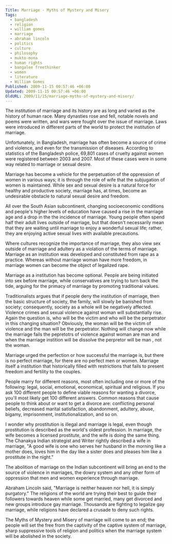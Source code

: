 ```yaml
---
Title: Marriage - Myths of Mystery and Misery
Tags:
  - bangladesh
  - religion
  - william gomes
  - marriage
  - abraham lincoln
  - politics
  - culture
  - philosophy
  - mukto-mona
  - human rights
  - bangalee freethinker
  - women
  - literature
  - William Gomes
Published: 2009-11-15 00:57:46 +06:00
Updated: 2009-11-15 00:57:46 +06:00
OldURL: 2009/11/15/marriage-myths-of-mystery-and-misery/
---
```


The institution of marriage and its history are as long and varied as the history of human race. Many dynasties rose and fell, notable novels and poems were written, and wars were fought over the issue of marriage. Laws were introduced in different parts of the world to protect the institution of marriage.

Unfortunately, in Bangladesh, marriage has often become a source of crime and violence, and even for the transmission of diseases. According to statistics of the Bangladesh police, 69,801 cases of cruelty against women were registered between 2003 and 2007. Most of these cases were in some way related to marriage or sexual desire.

Marriage has become a vehicle for the perpetuation of the oppression of women in various ways; it is through the role of wife that the subjugation of women is maintained. While sex and sexual desire is a natural force for healthy and productive society, marriage has, at times, become an undesirable obstacle to natural sexual desire and freedom.

All over the South Asian subcontinent, changing socioeconomic conditions and people's higher levels of education have caused a rise in the marriage age and a drop in the the incidence of marriage. Young people often spend half their adult lives outside of marriage, but that doesn't necessarily mean that they are waiting until marriage to enjoy a wonderful sexual life; rather, they are enjoying active sexual lives with available precautions.

Where cultures recognize the importance of marriage, they also view sex outside of marriage and adultery as a violation of the terms of marriage. Marriage as an institution was developed and constituted from rape as a practice. Whereas without marriage woman have more freedom, in marriage women can become the object of legalized rape.

Marriage as a institution has become optional. People are being initiated into sex before marriage, while conservatives are trying to turn back the tide, arguing for the primacy of marriage by promoting traditional values.

Traditionalists argues that if people deny the institution of marriage, then the basic structure of society, the family, will slowly be banished from society; consequently, society as a whole will be negatively affected. Violence crimes and sexual violence against woman will substantially rise. Again the question is, who will be the victim and who will be the perpetrator in this changing situation? Obviously, the woman will be the victim of violence and the man will be the perpetrator. Nothing will change now while the marriage fails the pepretotrs of violence against woman are man and when the marriage instition will be dissolve the perpretor will be man , not the woman.

Marriage urged the perfection or how successful the marriage is, but there is no perfect marriage, for there are no perfect men or women. Marriage itself a institution that historically filled with restrictions that fails to present freedom and fertility to the couples.

People marry for different reasons, most often including one or more of the following: legal, social, emotional, economical, spiritual and religious. If you ask 100 different people to define viable reasons for wanting a divorce, you'll most likely get 100 different answers. Common reasons that cause people to think about or want to get a divorce are: conflicting personal beliefs, decreased marital satisfaction, abandonment, adultery, abuse, bigamy, imprisonment, institutionalization, and so on.

I wonder why prostitution is illegal and marriage is legal, even though prostitution is described as the world's oldest profession. In marriage, the wife becomes a licensed prostitute, and the wife is doing the same thing. The Chanakya Indian strategist and Writer rightly described a wife in marriage, "A good wife is one who serves her husband in the morning like a mother does, loves him in the day like a sister does and pleases him like a prostitute in the night."

The abolition of marriage on the Indian subcontinent will bring an end to the source of violence in marriages, the dowry system and any other form of oppression that men and women experience through marriage.

Abraham Lincoln said, "Marriage is neither heaven nor hell, it is simply purgatory." The religions of the world are trying their best to guide their followers towards heaven while some get married, many get divorced and new groups introduce gay marriage. Thousands are fighting to legalize gay marriage, while religions have declared a crusade to deny such rights.

The Myths of Mystery and Misery of marriage will come to an end; the people will set the free from the captivity of the captive system of marriage, sharp suppressive tools of religion and politics when the marriage system will be abolished in the society.
